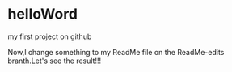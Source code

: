 # helloWord
my first project on github

  Now,I change something to my ReadMe file on the ReadMe-edits branth.Let's see the result!!!
